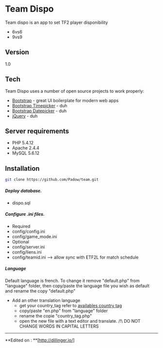 Team Dispo
=========

Team dispo is an app to set TF2 player disponibility 

  - 6vs6
  - 9vs9

Version
----

1.0

Tech
-----------

Team Dispo uses a number of open source projects to work properly:


* [Bootstrap] - great UI boilerplate for modern web apps
* [Bootstrap Timepicker] - duh
* [Bootstrap Datepicker] - duh
* [jQuery] - duh 

Server requirements
-------------------
* PHP 5.4.12  
* Apache 2.4.4  
* MySQL 5.6.12  

Installation
--------------

```sh
git clone https://github.com/Padow/team.git
```
##### Deploy database.
* dispo.sql

##### Configure .ini files.
* Required
 * config/config.ini
 * config/game_mode.ini
* Optional
 * config/server.ini
 * config/liens.ini
 * config/teamid.ini --> allow sync with ETF2L for match schedule


##### Language
Default language is french. To change it remove "default.php" from "language" folder, then copy/paste the language file you wish as default and rename the copy  "default.php"

* Add an other translation language 
  * get your country_tag refer to [availables country tag]
  * copy/paste "en.php" from "language" folder
  * rename the copie "country_tag.php"
  * open the new file with a text editor and translate.  /!\  DO NOT CHANGE WORDS IN CAPITAL LETTERS 


--------------------------------------

**Edited on : **[http://dillinger.io/]

[availables country tag]:https://github.com/eternicode/bootstrap-datepicker/tree/master/js/locales
[Bootstrap]:http://getbootstrap.com/
[jQuery]:http://jquery.com
[Bootstrap Timepicker]:https://github.com/jdewit/bootstrap-timepicker
[Bootstrap Datepicker]:https://github.com/eternicode/bootstrap-datepicker/
[http://dillinger.io/]:http://dillinger.io/

